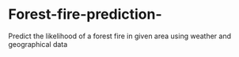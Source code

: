 # Forest-fire-prediction-
Predict the likelihood of a forest fire in given area using weather and geographical data
